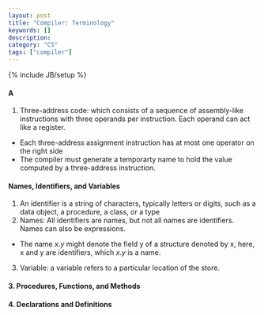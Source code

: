 ```yaml
---
layout: post
title: "Compiler: Terminology"
keywords: []
description: 
category: "CS" 
tags: ["compiler"]
---
```

{% include JB/setup %}

#### A
1. Three-address code: which consists of a sequence of assembly-like instructions with three
   operands per instruction. Each operand can act like a register.
- Each three-address assignment instruction has at most one operator on the right side
- The compiler must generate a temporarty name to hold the value computed by a three-address
  instruction.

#### Names, Identifiers, and Variables
1. An identifier is a string of characters, typically letters or digits, such as a data object, a
   procedure, a class, or a type
2. Names: All identifiers are names, but not all names are identifiers. Names can also be
   expressions.
- The name $x.y$ might denote the field y of a structure denoted by x, here, x and y are
  identifiers, which $x.y$ is a name.
3. Variable: a variable refers to a particular location of the store.

#### 3. Procedures, Functions, and Methods
#### 4. Declarations and Definitions



